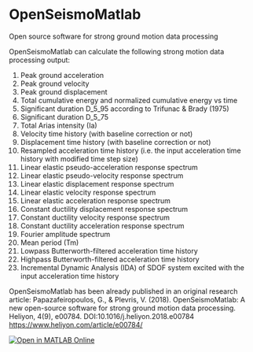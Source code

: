 # OpenSeismoMatlab
Open source software for strong ground motion data processing

OpenSeismoMatlab can calculate the following strong motion data processing output: 
1) Peak ground acceleration
2) Peak ground velocity
3) Peak ground displacement
4) Total cumulative energy and normalized cumulative energy vs time
5) Significant duration D_5_95 according to Trifunac & Brady (1975)
6) Significant duration D_5_75
7) Total Arias intensity (Ia)
8) Velocity time history (with baseline correction or not)
9) Displacement time history (with baseline correction or not)
10) Resampled acceleration time history (i.e. the input acceleration time history with modified time step size)
11) Linear elastic pseudo-acceleration response spectrum
12) Linear elastic pseudo-velocity response spectrum
13) Linear elastic displacement response spectrum
14) Linear elastic velocity response spectrum
15) Linear elastic acceleration response spectrum
16) Constant ductility displacement response spectrum
17) Constant ductility velocity response spectrum
18) Constant ductility acceleration response spectrum
19) Fourier amplitude spectrum
20) Mean period (Tm)
21) Lowpass Butterworth-filtered acceleration time history
22) Highpass Butterworth-filtered acceleration time history
23) Incremental Dynamic Analysis (IDA) of SDOF system excited with the input acceleration time history


OpenSeismoMatlab has been already published in an original research article:
Papazafeiropoulos, G., & Plevris, V. (2018). OpenSeismoMatlab: A new open-source software for strong ground motion data processing. Heliyon, 4(9), e00784.
DOI:10.1016/j.heliyon.2018.e00784
https://www.heliyon.com/article/e00784/

[![Open in MATLAB Online](https://www.mathworks.com/images/responsive/global/open-in-matlab-online.svg)](https://matlab.mathworks.com/open/github/v1?repo=GeorgePapazafeiropoulos/OpenSeismoMatlab)
